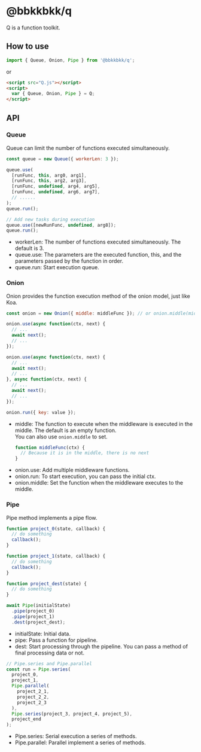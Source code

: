 # @bbkkbkk/q

Q is a function toolkit.

## How to use

```javascript
import { Queue, Onion, Pipe } from '@bbkkbkk/q';
```

or

```html
<script src="Q.js"></script>
<script>
  var { Queue, Onion, Pipe } = Q;  
</script>
```

## API

### Queue

Queue can limit the number of functions executed simultaneously.

```javascript
const queue = new Queue({ workerLen: 3 });

queue.use(
  [runFunc, this, arg0, arg1],
  [runFunc, this, arg2, arg3],
  [runFunc, undefined, arg4, arg5],
  [runFunc, undefined, arg6, arg7],
  // ......
);
queue.run();

// Add new tasks during execution
queue.use([newRunFunc, undefined, arg8]);
queue.run();
```

* workerLen: The number of functions executed simultaneously. The default is 3.
* queue.use: The parameters are the executed function, this, and the parameters passed by the function in order.
* queue.run: Start execution queue.

### Onion

Onion provides the function execution method of the onion model, just like Koa.

```javascript
const onion = new Onion({ middle: middleFunc }); // or onion.middle(middleFunc)

onion.use(async function(ctx, next) {
  // ...
  await next();
  // ...
});

onion.use(async function(ctx, next) {
  // ...
  await next();
  // ...
}, async function(ctx, next) {
  // ...
  await next();
  // ...
});

onion.run({ key: value });
```

* middle: The function to execute when the middleware is executed in the middle. The default is an empty function.   
  You can also use `onion.middle` to set.
  ```javascript
  function middleFunc(ctx) {
    // Because it is in the middle, there is no next
  }
  ```
* onion.use: Add multiple middleware functions.
* onion.run: To start execution, you can pass the initial ctx.
* onion.middle: Set the function when the middleware executes to the middle.

### Pipe

Pipe method implements a pipe flow.

```javascript
function project_0(state, callback) {
  // do something
  callback();
}

function project_1(state, callback) {
  // do something
  callback();
}

function project_dest(state) {
  // do something
}

await Pipe(initialState)
  .pipe(project_0)
  .pipe(project_1)
  .dest(project_dest);
```

* initialState: Initial data.
* pipe: Pass a function for pipeline.
* dest: Start processing through the pipeline. You can pass a method of final processing data or not.
  
```javascript
// Pipe.series and Pipe.parallel
const run = Pipe.series(
  project_0,
  project_1,
  Pipe.parallel(
    project_2_1,
    project_2_2,
    project_2_3
  ),
  Pipe.series(project_3, project_4, project_5),
  project_end
);
```

* Pipe.series: Serial execution a series of methods.
* Pipe.parallel: Parallel implement a series of methods.